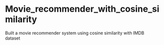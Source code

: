 # Movie_recommender_with_cosine_similarity
Built a movie recommender system using cosine similarity with IMDB dataset
